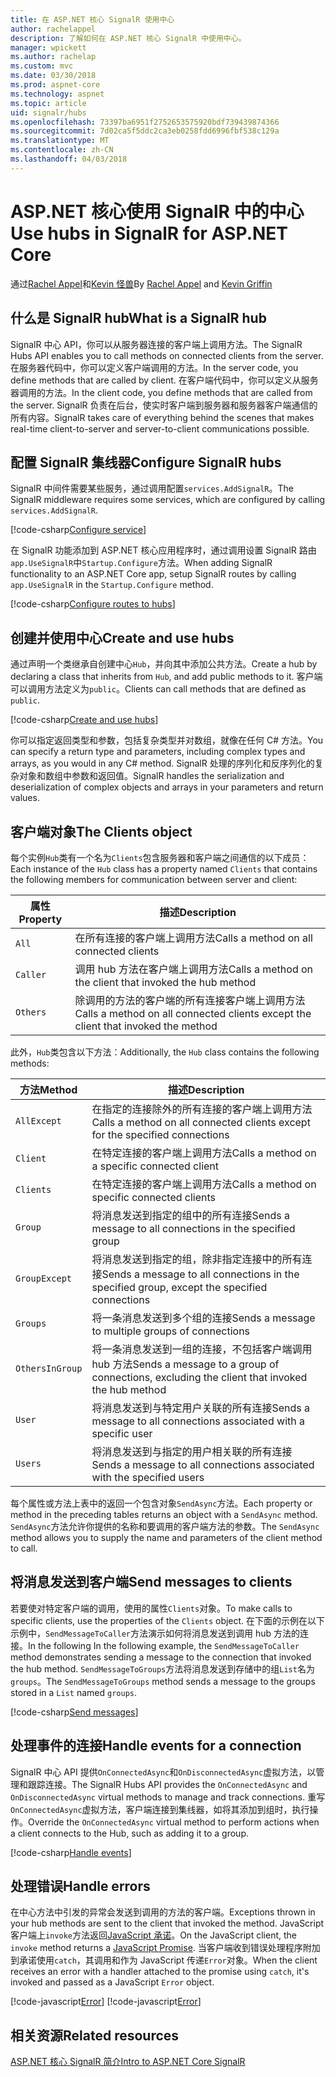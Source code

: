 ```yaml
---
title: 在 ASP.NET 核心 SignalR 使用中心
author: rachelappel
description: 了解如何在 ASP.NET 核心 SignalR 中使用中心。
manager: wpickett
ms.author: rachelap
ms.custom: mvc
ms.date: 03/30/2018
ms.prod: aspnet-core
ms.technology: aspnet
ms.topic: article
uid: signalr/hubs
ms.openlocfilehash: 73397ba6951f2752653575920bdf739439874366
ms.sourcegitcommit: 7d02ca5f5ddc2ca3eb0258fdd6996fbf538c129a
ms.translationtype: MT
ms.contentlocale: zh-CN
ms.lasthandoff: 04/03/2018
---
```

# <a name="use-hubs-in-signalr-for-aspnet-core"></a><span data-ttu-id="517de-103">ASP.NET 核心使用 SignalR 中的中心</span><span class="sxs-lookup"><span data-stu-id="517de-103">Use hubs in SignalR for ASP.NET Core</span></span>

<span data-ttu-id="517de-104">通过[Rachel Appel](https://twitter.com/rachelappel)和[Kevin 怪兽](https://twitter.com/1kevgriff)</span><span class="sxs-lookup"><span data-stu-id="517de-104">By [Rachel Appel](https://twitter.com/rachelappel) and [Kevin Griffin](https://twitter.com/1kevgriff)</span></span>

## <a name="what-is-a-signalr-hub"></a><span data-ttu-id="517de-105">什么是 SignalR hub</span><span class="sxs-lookup"><span data-stu-id="517de-105">What is a SignalR hub</span></span>

<span data-ttu-id="517de-106">SignalR 中心 API，你可以从服务器连接的客户端上调用方法。</span><span class="sxs-lookup"><span data-stu-id="517de-106">The SignalR Hubs API enables you to call methods on connected clients from the server.</span></span> <span data-ttu-id="517de-107">在服务器代码中，你可以定义客户端调用的方法。</span><span class="sxs-lookup"><span data-stu-id="517de-107">In the server code, you define methods that are called by client.</span></span> <span data-ttu-id="517de-108">在客户端代码中，你可以定义从服务器调用的方法。</span><span class="sxs-lookup"><span data-stu-id="517de-108">In the client code, you define methods that are called from the server.</span></span> <span data-ttu-id="517de-109">SignalR 负责在后台，使实时客户端到服务器和服务器客户端通信的所有内容。</span><span class="sxs-lookup"><span data-stu-id="517de-109">SignalR takes care of everything behind the scenes that makes real-time client-to-server and server-to-client communications possible.</span></span>

## <a name="configure-signalr-hubs"></a><span data-ttu-id="517de-110">配置 SignalR 集线器</span><span class="sxs-lookup"><span data-stu-id="517de-110">Configure SignalR hubs</span></span>

<span data-ttu-id="517de-111">SignalR 中间件需要某些服务，通过调用配置`services.AddSignalR`。</span><span class="sxs-lookup"><span data-stu-id="517de-111">The SignalR middleware requires some services, which are configured by calling `services.AddSignalR`.</span></span>

[!code-csharp[Configure service](hubs/sample/startup.cs?range=35)]

<span data-ttu-id="517de-112">在 SignalR 功能添加到 ASP.NET 核心应用程序时，通过调用设置 SignalR 路由`app.UseSignalR`中`Startup.Configure`方法。</span><span class="sxs-lookup"><span data-stu-id="517de-112">When adding SignalR functionality to an ASP.NET Core app, setup SignalR routes by calling `app.UseSignalR` in the `Startup.Configure` method.</span></span>

[!code-csharp[Configure routes to hubs](hubs/sample/startup.cs?range=55-58)]

## <a name="create-and-use-hubs"></a><span data-ttu-id="517de-113">创建并使用中心</span><span class="sxs-lookup"><span data-stu-id="517de-113">Create and use hubs</span></span>

<span data-ttu-id="517de-114">通过声明一个类继承自创建中心`Hub`，并向其中添加公共方法。</span><span class="sxs-lookup"><span data-stu-id="517de-114">Create a hub by declaring a class that inherits from `Hub`, and add public methods to it.</span></span> <span data-ttu-id="517de-115">客户端可以调用方法定义为`public`。</span><span class="sxs-lookup"><span data-stu-id="517de-115">Clients can call methods that are defined as `public`.</span></span>

[!code-csharp[Create and use hubs](hubs/sample/chathub.cs?range=10-13)]

<span data-ttu-id="517de-116">你可以指定返回类型和参数，包括复杂类型并对数组，就像在任何 C# 方法。</span><span class="sxs-lookup"><span data-stu-id="517de-116">You can specify a return type and parameters, including complex types and arrays, as you would in any C# method.</span></span> <span data-ttu-id="517de-117">SignalR 处理的序列化和反序列化的复杂对象和数组中参数和返回值。</span><span class="sxs-lookup"><span data-stu-id="517de-117">SignalR handles the serialization and deserialization of complex objects and arrays in your parameters and return values.</span></span>

## <a name="the-clients-object"></a><span data-ttu-id="517de-118">客户端对象</span><span class="sxs-lookup"><span data-stu-id="517de-118">The Clients object</span></span>

<span data-ttu-id="517de-119">每个实例`Hub`类有一个名为`Clients`包含服务器和客户端之间通信的以下成员：</span><span class="sxs-lookup"><span data-stu-id="517de-119">Each instance of the `Hub` class has a property named `Clients` that contains the following members for communication between server and client:</span></span>

| <span data-ttu-id="517de-120">属性</span><span class="sxs-lookup"><span data-stu-id="517de-120">Property</span></span> | <span data-ttu-id="517de-121">描述</span><span class="sxs-lookup"><span data-stu-id="517de-121">Description</span></span> |
| ------ | ----------- |
| `All` | <span data-ttu-id="517de-122">在所有连接的客户端上调用方法</span><span class="sxs-lookup"><span data-stu-id="517de-122">Calls a method on all connected clients</span></span> |
| `Caller` | <span data-ttu-id="517de-123">调用 hub 方法在客户端上调用方法</span><span class="sxs-lookup"><span data-stu-id="517de-123">Calls a method on the client that invoked the hub method</span></span> |
| `Others` | <span data-ttu-id="517de-124">除调用的方法的客户端的所有连接客户端上调用方法</span><span class="sxs-lookup"><span data-stu-id="517de-124">Calls a method on all connected clients except the client that invoked the method</span></span> |

<span data-ttu-id="517de-125">此外，`Hub`类包含以下方法：</span><span class="sxs-lookup"><span data-stu-id="517de-125">Additionally, the `Hub` class contains the following methods:</span></span>

| <span data-ttu-id="517de-126">方法</span><span class="sxs-lookup"><span data-stu-id="517de-126">Method</span></span> | <span data-ttu-id="517de-127">描述</span><span class="sxs-lookup"><span data-stu-id="517de-127">Description</span></span> |
| ------ | ----------- |
| `AllExcept` | <span data-ttu-id="517de-128">在指定的连接除外的所有连接的客户端上调用方法</span><span class="sxs-lookup"><span data-stu-id="517de-128">Calls a method on all connected clients except for the specified connections</span></span> |
| `Client` | <span data-ttu-id="517de-129">在特定连接的客户端上调用方法</span><span class="sxs-lookup"><span data-stu-id="517de-129">Calls a method on a specific connected client</span></span> |
| `Clients` | <span data-ttu-id="517de-130">在特定连接的客户端上调用方法</span><span class="sxs-lookup"><span data-stu-id="517de-130">Calls a method on specific connected clients</span></span> |
| `Group` | <span data-ttu-id="517de-131">将消息发送到指定的组中的所有连接</span><span class="sxs-lookup"><span data-stu-id="517de-131">Sends a message to all connections in the specified group</span></span>  |
| `GroupExcept` | <span data-ttu-id="517de-132">将消息发送到指定的组，除非指定连接中的所有连接</span><span class="sxs-lookup"><span data-stu-id="517de-132">Sends a message to all connections in the specified group, except the specified connections</span></span> |
| `Groups` | <span data-ttu-id="517de-133">将一条消息发送到多个组的连接</span><span class="sxs-lookup"><span data-stu-id="517de-133">Sends a message to multiple groups of connections</span></span>  |
| `OthersInGroup` | <span data-ttu-id="517de-134">将一条消息发送到一组的连接，不包括客户端调用 hub 方法</span><span class="sxs-lookup"><span data-stu-id="517de-134">Sends a message to a group of connections, excluding the client that invoked the hub method</span></span>  |
| `User` | <span data-ttu-id="517de-135">将消息发送到与特定用户关联的所有连接</span><span class="sxs-lookup"><span data-stu-id="517de-135">Sends a message to all connections associated with a specific user</span></span> |
| `Users` | <span data-ttu-id="517de-136">将消息发送到与指定的用户相关联的所有连接</span><span class="sxs-lookup"><span data-stu-id="517de-136">Sends a message to all connections associated with the specified users</span></span> |

<span data-ttu-id="517de-137">每个属性或方法上表中的返回一个包含对象`SendAsync`方法。</span><span class="sxs-lookup"><span data-stu-id="517de-137">Each property or method in the preceding tables returns an object with a `SendAsync` method.</span></span> <span data-ttu-id="517de-138">`SendAsync`方法允许你提供的名称和要调用的客户端方法的参数。</span><span class="sxs-lookup"><span data-stu-id="517de-138">The `SendAsync` method allows you to supply the name and parameters of the client method to call.</span></span>

## <a name="send-messages-to-clients"></a><span data-ttu-id="517de-139">将消息发送到客户端</span><span class="sxs-lookup"><span data-stu-id="517de-139">Send messages to clients</span></span>

<span data-ttu-id="517de-140">若要使对特定客户端的调用，使用的属性`Clients`对象。</span><span class="sxs-lookup"><span data-stu-id="517de-140">To make calls to specific clients, use the properties of the `Clients` object.</span></span> <span data-ttu-id="517de-141">在下面的示例在以下示例中，`SendMessageToCaller`方法演示如何将消息发送到调用 hub 方法的连接。</span><span class="sxs-lookup"><span data-stu-id="517de-141">In the following In the following example, the `SendMessageToCaller` method demonstrates sending a message to the connection that invoked the hub method.</span></span> <span data-ttu-id="517de-142">`SendMessageToGroups`方法将消息发送到存储中的组`List`名为`groups`。</span><span class="sxs-lookup"><span data-stu-id="517de-142">The `SendMessageToGroups` method sends a message to the groups stored in a `List` named `groups`.</span></span>

[!code-csharp[Send messages](hubs/sample/chathub.cs?range=15-24)]

## <a name="handle-events-for-a-connection"></a><span data-ttu-id="517de-143">处理事件的连接</span><span class="sxs-lookup"><span data-stu-id="517de-143">Handle events for a connection</span></span>

<span data-ttu-id="517de-144">SignalR 中心 API 提供`OnConnectedAsync`和`OnDisconnectedAsync`虚拟方法，以管理和跟踪连接。</span><span class="sxs-lookup"><span data-stu-id="517de-144">The SignalR Hubs API provides the `OnConnectedAsync` and `OnDisconnectedAsync` virtual methods to manage and track connections.</span></span> <span data-ttu-id="517de-145">重写`OnConnectedAsync`虚拟方法，客户端连接到集线器，如将其添加到组时，执行操作。</span><span class="sxs-lookup"><span data-stu-id="517de-145">Override the `OnConnectedAsync` virtual method to perform actions when a client connects to the Hub, such as adding it to a group.</span></span>

[!code-csharp[Handle events](hubs/sample/chathub.cs?range=26-30)]

## <a name="handle-errors"></a><span data-ttu-id="517de-146">处理错误</span><span class="sxs-lookup"><span data-stu-id="517de-146">Handle errors</span></span>

<span data-ttu-id="517de-147">在中心方法中引发的异常会发送到调用的方法的客户端。</span><span class="sxs-lookup"><span data-stu-id="517de-147">Exceptions thrown in your hub methods are sent to the client that invoked the method.</span></span> <span data-ttu-id="517de-148">JavaScript 客户端上`invoke`方法返回[JavaScript 承诺](https://developer.mozilla.org/docs/Web/JavaScript/Guide/Using_promises)。</span><span class="sxs-lookup"><span data-stu-id="517de-148">On the JavaScript client, the `invoke` method returns a [JavaScript Promise](https://developer.mozilla.org/docs/Web/JavaScript/Guide/Using_promises).</span></span> <span data-ttu-id="517de-149">当客户端收到错误处理程序附加到承诺使用`catch`，其调用和作为 JavaScript 传递`Error`对象。</span><span class="sxs-lookup"><span data-stu-id="517de-149">When the client receives an error with a handler attached to the promise using `catch`, it's invoked and passed as a JavaScript `Error` object.</span></span>

[!code-javascript[Error](hubs/sample/chat.js?range=20)]
[!code-javascript[Error](hubs/sample/chat.js?range=16-18)]

## <a name="related-resources"></a><span data-ttu-id="517de-150">相关资源</span><span class="sxs-lookup"><span data-stu-id="517de-150">Related resources</span></span>

[<span data-ttu-id="517de-151">ASP.NET 核心 SignalR 简介</span><span class="sxs-lookup"><span data-stu-id="517de-151">Intro to ASP.NET Core SignalR</span></span>](xref:signalr/introduction)